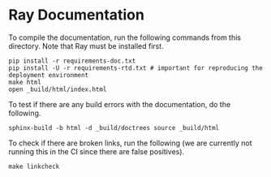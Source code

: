 # Ray Documentation

To compile the documentation, run the following commands from this directory.
Note that Ray must be installed first.

```
pip install -r requirements-doc.txt
pip install -U -r requirements-rtd.txt # important for reproducing the deployment environment
make html
open _build/html/index.html
```

To test if there are any build errors with the documentation, do the following.

```
sphinx-build -b html -d _build/doctrees source _build/html
```

To check if there are broken links, run the following (we are currently not running this
in the CI since there are false positives).

```
make linkcheck
```
